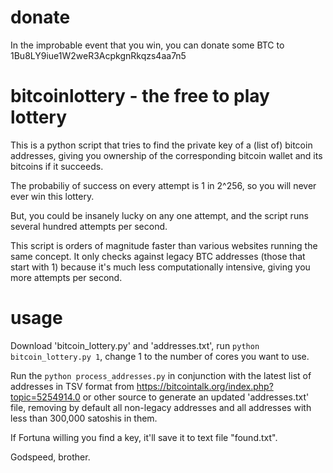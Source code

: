 # donate

In the improbable event that you win, you can donate some BTC to 1Bu8LY9iue1W2weR3AcpkgnRkqzs4aa7n5

# bitcoinlottery - the free to play lottery

This is a python script that tries to find the private key of a (list of) bitcoin addresses, giving you ownership of the corresponding bitcoin wallet and its bitcoins if it succeeds.

The probabiliy of success on every attempt is 1 in 2^256, so you will never ever win this lottery.

But, you could be insanely lucky on any one attempt, and the script runs several hundred attempts per second.

This script is orders of magnitude faster than various websites running the same concept. It only checks against legacy BTC addresses (those that start with 1) because it's much less computationally intensive, giving you more attempts per second.

# usage

Download 'bitcoin_lottery.py' and 'addresses.txt', run `python bitcoin_lottery.py 1`, change 1 to the number of cores you want to use.

Run the `python process_addresses.py` in conjunction with the latest list of addresses in TSV format from https://bitcointalk.org/index.php?topic=5254914.0 or other source to generate an updated 'addresses.txt' file, removing by default all non-legacy addresses and all addresses with less than 300,000 satoshis in them.

If Fortuna willing you find a key, it'll save it to text file "found.txt".

Godspeed, brother.
